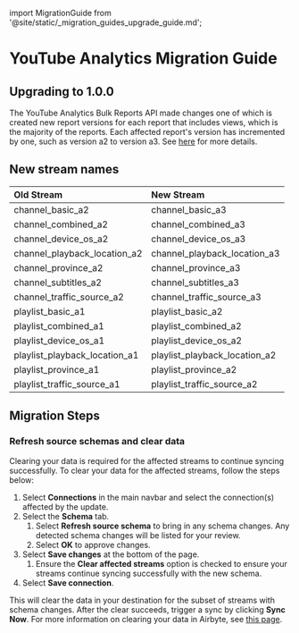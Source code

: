 import MigrationGuide from '@site/static/_migration_guides_upgrade_guide.md';

# YouTube Analytics Migration Guide

## Upgrading to 1.0.0

The YouTube Analytics Bulk Reports API made changes one of which is created new report versions for each report that includes views, which is the majority of the reports. Each affected report's version has incremented by one, such as version a2 to version a3. See [here](https://developers.google.com/youtube/reporting/revision_history#june-24,-2025) for more details.

## New stream names

| Old Stream                    | New Stream                    |
|:------------------------------|:------------------------------|
| channel_basic_a2              | channel_basic_a3              |
| channel_combined_a2           | channel_combined_a3           |
| channel_device_os_a2          | channel_device_os_a3          |
| channel_playback_location_a2  | channel_playback_location_a3  |
| channel_province_a2           | channel_province_a3           |
| channel_subtitles_a2          | channel_subtitles_a3          |
| channel_traffic_source_a2     | channel_traffic_source_a3     |
| playlist_basic_a1             | playlist_basic_a2             |
| playlist_combined_a1          | playlist_combined_a2          |
| playlist_device_os_a1         | playlist_device_os_a2         |
| playlist_playback_location_a1 | playlist_playback_location_a2 |
| playlist_province_a1          | playlist_province_a2          |
| playlist_traffic_source_a1    | playlist_traffic_source_a2    |

## Migration Steps

### Refresh source schemas and clear data

Clearing your data is required for the affected streams to continue syncing successfully. To clear your data for the affected streams, follow the steps below:

1. Select **Connections** in the main navbar and select the connection(s) affected by the update.
2. Select the **Schema** tab.
   1. Select **Refresh source schema** to bring in any schema changes. Any detected schema changes will be listed for your review.
   2. Select **OK** to approve changes.
3. Select **Save changes** at the bottom of the page.
   1. Ensure the **Clear affected streams** option is checked to ensure your streams continue syncing successfully with the new schema.
4. Select **Save connection**.

This will clear the data in your destination for the subset of streams with schema changes. After the clear succeeds,
trigger a sync by clicking **Sync Now**. For more information on clearing your data in Airbyte, see [this page](/platform/operator-guides/clear).

<MigrationGuide />
